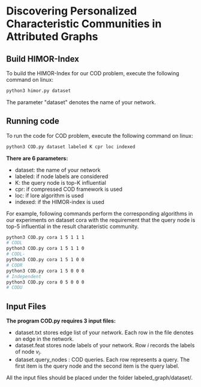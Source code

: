 # Discovering Personalized Characteristic Communities in Attributed Graphs

Build HIMOR-Index
-------
To build the HIMOR-Index for our COD problem, execute the following command on linux:

```sh
python3 himor.py dataset
```

The parameter "dataset" denotes the name of your network.

Running code
-------
To run the code for COD problem, execute the following command on linux:

```sh
python3 COD.py dataset labeled K cpr loc indexed
```

**There are 6 parameters:**
* dataset: the name of your network
* labeled: if node labels are considered
* K: the query node is top-K influential
* cpr: if compressed COD framework is used
* loc: if lore algorithm is used
* indexed: if the HIMOR-index is used

For example, following commands perform the corresponding algorithms in our experiments on dataset cora with the requirement that the query node is top-5 influential in the result charateristic community.

```sh
python3 COD.py cora 1 5 1 1 1
# CODL
python3 COD.py cora 1 5 1 1 0
# CODL-
python3 COD.py cora 1 5 1 0 0
# CODR
python3 COD.py cora 1 5 0 0 0
# Independent
python3 COD.py cora 0 5 0 0 0
# CODU
```


Input Files
-----------
**The program COD.py requires 3 input files:**
* dataset.txt stores edge list of your network. Each row in the file denotes an edge in the network.
* dataset.feat stores node labels of your network. Row $i$ records the labels of node $v_i$.
* dataset.query_nodes : COD queries. Each row represents a query. The first item is the query node and the second item is the query label.

All the input files should be placed under the folder labeled_graph/dataset/.
